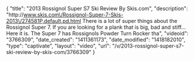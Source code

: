 {
    "title": "2013 Rossignol Super S7 Ski Review By Skis.com",
    "description": "http:\/\/www.skis.com\/Rossignol-Super-7-Skis-2013\/274581P,default,pd.html  There is a lot of super things about the Rossignol Super 7. If you are looking for a plank that is big, bad and stiff... Here it is. The Super 7 has Rossignols Powder Turn Rocker tha",
    "videoid": "3766309",
    "date_created": "1411361173",
    "date_modified": "1418182010",
    "type": "captivate",
    "layout": "video",
    "url": "\/v\/2013-rossignol-super-s7-ski-review-by-skis-com\/3766309"
}